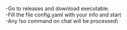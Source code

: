   -Go to releases and download executable.\
  -Fill the file config.yaml with your info and start\
  -Any !so command on chat will be processed\
